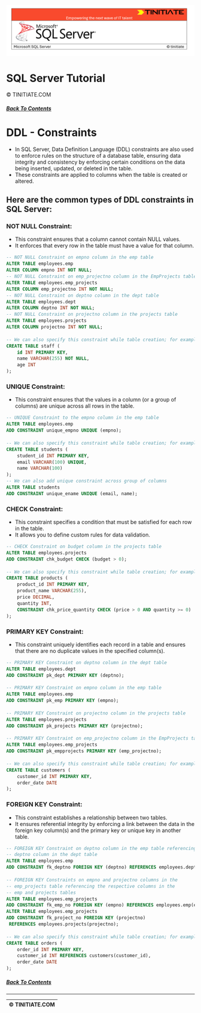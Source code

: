 ![SQL Server Tinitiate Image](sqlserver.png)

# SQL Server Tutorial
&copy; TINITIATE.COM

##### [Back To Contents](./README.md)

# DDL - Constraints
* In SQL Server, Data Definition Language (DDL) constraints are also used to enforce rules on the structure of a database table, ensuring data integrity and consistency by enforcing certain conditions on the data being inserted, updated, or deleted in the table.
* These constraints are applied to columns when the table is created or altered.

## Here are the common types of DDL constraints in SQL Server:
### NOT NULL Constraint:
* This constraint ensures that a column cannot contain NULL values.
* It enforces that every row in the table must have a value for that column.
```sql
-- NOT NULL Constraint on empno column in the emp table
ALTER TABLE employees.emp
ALTER COLUMN empno INT NOT NULL;
-- NOT NULL Constraint on emp_projectno column in the EmpProjects table
ALTER TABLE employees.emp_projects
ALTER COLUMN emp_projectno INT NOT NULL;
-- NOT NULL Constraint on deptno column in the dept table
ALTER TABLE employees.dept
ALTER COLUMN deptno INT NOT NULL;
-- NOT NULL Constraint on projectno column in the projects table
ALTER TABLE employees.projects
ALTER COLUMN projectno INT NOT NULL;

-- We can also specify this constraint while table creation; for example
CREATE TABLE staff (
    id INT PRIMARY KEY,
    name VARCHAR(255) NOT NULL,
    age INT
);
```

### UNIQUE Constraint:
* This constraint ensures that the values in a column (or a group of columns) are unique across all rows in the table.
```sql
-- UNIQUE Constraint to the empno column in the emp table
ALTER TABLE employees.emp
ADD CONSTRAINT unique_empno UNIQUE (empno);

-- We can also specify this constraint while table creation; for example
CREATE TABLE students (
    student_id INT PRIMARY KEY,
    email VARCHAR(100) UNIQUE,
    name VARCHAR(100)
);
-- We can also add unique constraint across group of columns
ALTER TABLE students
ADD CONSTRAINT unique_ename UNIQUE (email, name);
```

### CHECK Constraint:
* This constraint specifies a condition that must be satisfied for each row in the table.
* It allows you to define custom rules for data validation.
```sql
-- CHECK Constraint on budget column in the projects table
ALTER TABLE employees.projects
ADD CONSTRAINT chk_budget CHECK (budget > 0);

-- We can also specify this constraint while table creation; for example
CREATE TABLE products (
    product_id INT PRIMARY KEY,
    product_name VARCHAR(255),
    price DECIMAL,
    quantity INT,
    CONSTRAINT chk_price_quantity CHECK (price > 0 AND quantity >= 0)
);
```

### PRIMARY KEY Constraint:
* This constraint uniquely identifies each record in a table and ensures that there are no duplicate values in the specified column(s).
```sql
-- PRIMARY KEY Constraint on deptno column in the dept table
ALTER TABLE employees.dept
ADD CONSTRAINT pk_dept PRIMARY KEY (deptno);

-- PRIMARY KEY Constraint on empno column in the emp table
ALTER TABLE employees.emp 
ADD CONSTRAINT pk_emp PRIMARY KEY (empno);

-- PRIMARY KEY Constraint on projectno column in the projects table
ALTER TABLE employees.projects 
ADD CONSTRAINT pk_projects PRIMARY KEY (projectno);

-- PRIMARY KEY Constraint on emp_projectno column in the EmpProjects table
ALTER TABLE employees.emp_projects
ADD CONSTRAINT pk_empprojects PRIMARY KEY (emp_projectno);

-- We can also specify this constraint while table creation; for example
CREATE TABLE customers (
    customer_id INT PRIMARY KEY,
    order_date DATE
);
```

### FOREIGN KEY Constraint:
* This constraint establishes a relationship between two tables.
* It ensures referential integrity by enforcing a link between the data in the foreign key column(s) and the primary key or unique key in another table.
```sql
-- FOREIGN KEY Constraint on deptno column in the emp table referencing the
-- deptno column in the dept table
ALTER TABLE employees.emp
ADD CONSTRAINT fk_deptno FOREIGN KEY (deptno) REFERENCES employees.dept(deptno);

-- FOREIGN KEY Constraints on empno and projectno columns in the
-- emp_projects table referencing the respective columns in the
-- emp and projects tables
ALTER TABLE employees.emp_projects
ADD CONSTRAINT fk_emp_no FOREIGN KEY (empno) REFERENCES employees.emp(empno);
ALTER TABLE employees.emp_projects
ADD CONSTRAINT fk_project_no FOREIGN KEY (projectno)
 REFERENCES employees.projects(projectno);

-- We can also specify this constraint while table creation; for example
CREATE TABLE orders (
    order_id INT PRIMARY KEY,
    customer_id INT REFERENCES customers(customer_id),
    order_date DATE
);
```

##### [Back To Contents](./README.md)
***
| &copy; TINITIATE.COM |
|----------------------|
